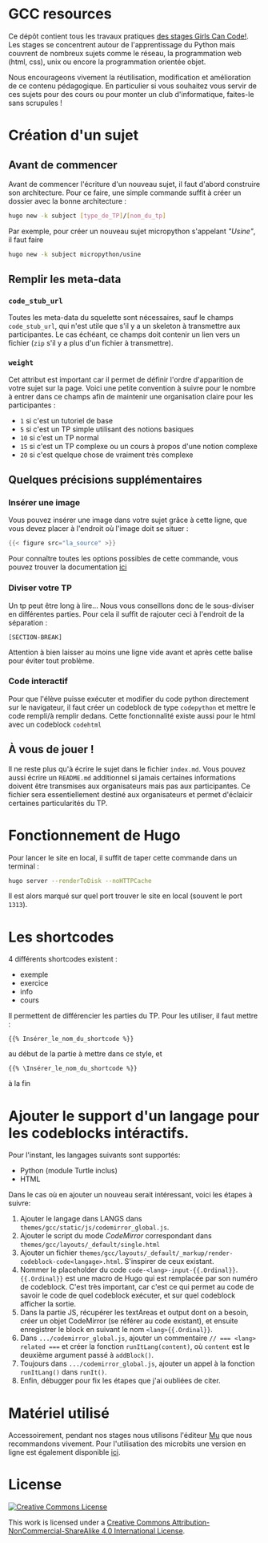 # GCC resources
Ce dépôt contient tous les travaux pratiques [des stages Girls Can 
Code!](https://girlscancode.fr/). Les stages se concentrent autour de 
l'apprentissage du Python mais couvrent de nombreux sujets comme le réseau,
la programmation web (html, css), unix ou encore la programmation orientée
objet.

Nous encourageons vivement la réutilisation, modification et amélioration de
ce contenu pédagogique. En particulier si vous souhaitez vous servir de ces
sujets pour des cours ou pour monter un club d'informatique, faites-le sans
scrupules !

# Création d'un sujet

## Avant de commencer

Avant de commencer l'écriture d'un nouveau sujet, il faut d'abord construire son
architecture. Pour ce faire, une simple commande suffit à créer un dossier avec
la bonne architecture : 
```bash
hugo new -k subject [type_de_TP]/[nom_du_tp]
```

Par exemple, pour créer un nouveau sujet micropython s'appelant _"Usine"_, il
faut faire 
```bash
hugo new -k subject micropython/usine
```

## Remplir les meta-data

### `code_stub_url`

Toutes les meta-data du squelette sont nécessaires, sauf le champs
`code_stub_url`, qui n'est utile que s'il y a un skeleton à transmettre aux
participantes. Le cas échéant, ce champs doit contenir un lien vers un fichier
(`zip` s'il y a plus d'un fichier à transmettre). 

### `weight`
Cet attribut est important car il permet de définir l'ordre d'apparition de
votre sujet sur la page. 
Voici une petite convention à suivre pour le nombre à entrer dans ce champs afin 
de maintenir une organisation claire pour les participantes : 
- `1` si c'est un tutoriel de base
- `5` si c'est un TP simple utilisant des notions basiques
- `10` si c'est un TP normal
- `15` si c'est un TP complexe ou un cours à propos d'une notion complexe
- `20` si c'est quelque chose de vraiment très complexe


## Quelques précisions supplémentaires

### Insérer une image

Vous pouvez insérer une image dans votre sujet grâce à cette ligne, que vous
devez placer à l'endroit où l'image doit se situer : 
```go
{{< figure src="la_source" >}}
```

Pour connaître toutes les options possibles de cette commande, vous pouvez
trouver la documentation [ici](https://gohugo.io/content-management/shortcodes/#use-hugos-built-in-shortcodes)

### Diviser votre TP

Un tp peut être long à lire... Nous vous conseillons donc de le sous-diviser en différentes parties.
Pour cela il suffit de rajouter ceci à l'endroit de la séparation :

```
[SECTION-BREAK]
```

Attention à bien laisser au moins une ligne vide avant et après cette balise pour éviter tout problème.

### Code interactif

Pour que l'élève puisse exécuter et modifier du code python directement sur le navigateur, il faut créer un codeblock de type `codepython` et mettre le code rempli/à remplir dedans.
Cette fonctionnalité existe aussi pour le html avec un codeblock `codehtml`

## À vous de jouer !

Il ne reste plus qu'à écrire le sujet dans le fichier `index.md`. Vous pouvez
aussi écrire un `README.md` additionnel si jamais certaines informations doivent
être transmises aux organisateurs mais pas aux participantes. 
Ce fichier sera essentiellement destiné aux organisateurs et permet d'éclaicir certaines
particularités du TP. 



# Fonctionnement de Hugo
Pour lancer le site en local, il suffit de taper cette commande dans un
terminal : 
```bash
hugo server --renderToDisk --noHTTPCache
```
Il est alors marqué sur quel port trouver le site en local (souvent le port `1313`).

# Les shortcodes
4 différents shortcodes existent :
* exemple
* exercice
* info
* cours

Il permettent de différencier les parties du TP. Pour les utiliser, il faut mettre :
```
{{% Insérer_le_nom_du_shortcode %}}
```
au début de la partie à mettre dans ce style, et 
```
{{% \Insérer_le_nom_du_shortcode %}}
```
à la fin

# Ajouter le support d'un langage pour les codeblocks intéractifs.

Pour l'instant, les langages suivants sont supportés:

- Python (module Turtle inclus)
- HTML

Dans le cas où en ajouter un nouveau serait intéressant, voici les étapes à suivre:

1. Ajouter le langage dans LANGS dans `themes/gcc/static/js/codemirror_global.js`.
2. Ajouter le script du mode _CodeMirror_ correspondant dans `themes/gcc/layouts/_default/single.html`
3. Ajouter un fichier `themes/gcc/layouts/_default/_markup/render-codeblock-code<langage>.html`. S'inspirer de ceux existant.
4. Nommer le placeholder du code `code-<lang>-input-{{.Ordinal}}`. `{{.Ordinal}}` est une macro de Hugo qui est remplacée par son numéro de codeblock. C'est très important, car c'est ce qui permet au code de savoir le code de quel codeblock exécuter, et sur quel codeblock afficher la sortie.
5. Dans la partie JS, récupérer les textAreas et output dont on a besoin, créer un objet CodeMirror (se référer au code existant), et ensuite enregistrer le block en suivant le nom `<lang>{{.Ordinal}}`.
6. Dans `.../codemirror_global.js`, ajouter un commentaire `// === <lang> related ===` et créer la fonction `runItLang(content)`, où `content` est le deuxième argument passé à `addBlock()`.
7. Toujours dans `.../codemirror_global.js`, ajouter un appel à la fonction `runItLang()` dans `runIt()`.
8. Enfin, débugger pour fix les étapes que j'ai oubliées de citer.

# Matériel utilisé
Accessoirement, pendant nos stages nous utilisons l'éditeur
[Mu](https://codewith.mu/) que nous recommandons vivement. Pour l'utilisation
des microbits une version en ligne est également disponible
[ici](https://python.microbit.org/v/2.0).


# License
<a rel="license" href="http://creativecommons.org/licenses/by-nc-sa/4.0/">
<img alt="Creative Commons License" style="border-width:0"
src="https://i.creativecommons.org/l/by-nc-sa/4.0/88x31.png" /></a>

This work is licensed under a [Creative Commons
Attribution-NonCommercial-ShareAlike 4.0 International
License](http://creativecommons.org/licenses/by-nc-sa/4.0/).
